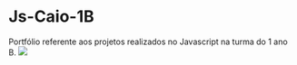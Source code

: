 # Js-Caio-1B
Portfólio referente aos projetos realizados no Javascript na turma do 1 ano B. 
![](link)
